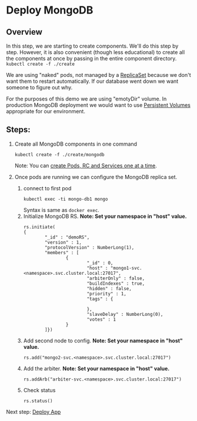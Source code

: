 # Deploy MongoDB

Overview
----

In this step, we are starting to create components.  We'll do this step by step. However, it is also convenient (though less educational) to create all the components at once by passing in the entire component directory.
 ```kubectl create -f ./create```
 
 We are using "naked" pods, not managed by a [ReplicaSet](https://kubernetes.io/docs/concepts/workloads/controllers/replicaset/) because we don't want them to restart automatically.  If our database went down we want someone to figure out why.
 
 For the purposes of this demo we are using "emotyDir" volume. In production MongoDB deployment we would want to use [Persistent Volumes](https://kubernetes.io/docs/concepts/storage/persistent-volumes/#types-of-persistent-volumes) appropriate for our environment.
 
 Steps:
 ---
 1. Create all MongoDB components in one command
    ```
    kubectl create -f ./create/mongodb
    ```
    Note: You can [create Pods, RC and Services one at a time](06-deploy-mongodb-step-by-step.md).  
    
 1. Once pods are running we can configure the MongoDB replica set.
    1. connect to first pod
        ```
        kubectl exec -ti mongo-db1 mongo
        ```
        Syntax is same as ``docker exec``.
    1. Initialize MongoDB RS.  **Note: Set your namespace in "host" value.**
        ```
        rs.initiate(
        {
                "_id" : "demoRS",
                "version" : 1,
                "protocolVersion" : NumberLong(1),
                "members" : [
                        {
                                "_id" : 0,
                                "host" : "mongo1-svc.<namespace>.svc.cluster.local:27017",
                                "arbiterOnly" : false,
                                "buildIndexes" : true,
                                "hidden" : false,
                                "priority" : 1,
                                "tags" : {
        
                                },
                                "slaveDelay" : NumberLong(0),
                                "votes" : 1
                        }
                ]})
        ```
    1. Add second node to config. **Note: Set your namespace in "host" value.**
        ```
        rs.add("mongo2-svc.<namespace>.svc.cluster.local:27017")		
        ```
    1. Add the arbiter. **Note: Set your namespace in "host" value.**
        ```
        rs.addArb("arbiter-svc.<namespace>.svc.cluster.local:27017")
        ```
    1. Check status
        ```
        rs.status()
        ```

Next step: [Deploy App](07-deploy-app.md)